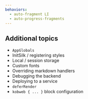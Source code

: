 ```yaml
---
behaviors:
  - auto-fragment LI
  - auto-progress-fragments
---
```


## Additional topics

* `AppGlobals`
* InitSilk / registering styles
* Local / session storage
* Custom fonts
* Overriding markdown handlers
* Debugging the backend
* Deploying to a service
* `deferRender`
* `kobweb { ... }` block configuration
